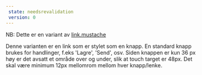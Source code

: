 ```yaml
---
 state: needsrevalidation
 version: 0
---
```

NB: Dette er en variant av  [link.mustache](../../patterns/00-atomer-02-lenker-og-knapper-00-link/00-atomer-02-lenker-og-knapper-00-link.html)

Denne varianten er en link som er stylet som en knapp. En standard knapp brukes for handlinger, f.eks 'Lagre', 'Send', osv. Siden knappen er kun 36 px høy er det avsatt et område over og under, slik at touch target er 48px. Det skal være minimum 12px mellomrom mellom hver knapp/lenke.

